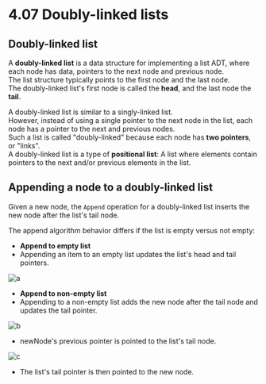 # 4.07 Doubly-linked lists

## Doubly-linked list
A **doubly-linked list** is a data structure for implementing a list ADT, where each node has data, pointers to the next node and previous node.   
The list structure typically points to the first node and the last node.    
The doubly-linked list's first node is called the **head**, and the last node the **tail**.   

A doubly-linked list is similar to a singly-linked list.   
However, instead of using a single pointer to the next node in the list, each node has a pointer to the next and previous nodes.   
Such a list is called "doubly-linked" because each node has **two pointers**, or "links".   
A doubly-linked list is a type of **positional list**: A list where elements contain pointers to the next and/or previous elements in the list.

## Appending a node to a doubly-linked list
Given a new node, the ``Append`` operation for a doubly-linked list inserts the new node after the list's tail node.   

The append algorithm behavior differs if the list is empty versus not empty:   
* **Append to empty list**
* Appending an item to an empty list updates the list's head and tail pointers.

![a](https://github.com/ijaejun1025/CIS223-Algorithms/assets/154036705/29410c7b-0baf-49d8-a870-9f9787d763c2)

* **Append to non-empty list**
* Appending to a non-empty list adds the new node after the tail node and updates the tail pointer.

![b](https://github.com/ijaejun1025/CIS223-Algorithms/assets/154036705/f95dc7dc-e8dc-433d-8e3a-20b6df492b0b)

* newNode's previous pointer is pointed to the list's tail node.

![c](https://github.com/ijaejun1025/CIS223-Algorithms/assets/154036705/3be87884-93b4-4d11-8d06-07a41c77cd41)

* The list's tail pointer is then pointed to the new node.

